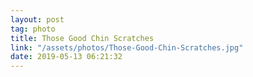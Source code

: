 ```yaml
---
layout: post
tag: photo
title: Those Good Chin Scratches
link: "/assets/photos/Those-Good-Chin-Scratches.jpg"
date: 2019-05-13 06:21:32
---
```

